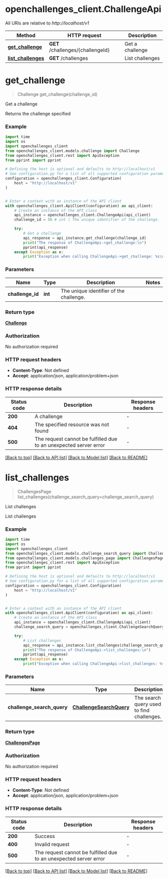 # openchallenges_client.ChallengeApi

All URIs are relative to *http://localhost/v1*

Method | HTTP request | Description
------------- | ------------- | -------------
[**get_challenge**](ChallengeApi.md#get_challenge) | **GET** /challenges/{challengeId} | Get a challenge
[**list_challenges**](ChallengeApi.md#list_challenges) | **GET** /challenges | List challenges


# **get_challenge**
> Challenge get_challenge(challenge_id)

Get a challenge

Returns the challenge specified

### Example

```python
import time
import os
import openchallenges_client
from openchallenges_client.models.challenge import Challenge
from openchallenges_client.rest import ApiException
from pprint import pprint

# Defining the host is optional and defaults to http://localhost/v1
# See configuration.py for a list of all supported configuration parameters.
configuration = openchallenges_client.Configuration(
    host = "http://localhost/v1"
)


# Enter a context with an instance of the API client
with openchallenges_client.ApiClient(configuration) as api_client:
    # Create an instance of the API class
    api_instance = openchallenges_client.ChallengeApi(api_client)
    challenge_id = 56 # int | The unique identifier of the challenge.

    try:
        # Get a challenge
        api_response = api_instance.get_challenge(challenge_id)
        print("The response of ChallengeApi->get_challenge:\n")
        pprint(api_response)
    except Exception as e:
        print("Exception when calling ChallengeApi->get_challenge: %s\n" % e)
```



### Parameters

Name | Type | Description  | Notes
------------- | ------------- | ------------- | -------------
 **challenge_id** | **int**| The unique identifier of the challenge. | 

### Return type

[**Challenge**](Challenge.md)

### Authorization

No authorization required

### HTTP request headers

 - **Content-Type**: Not defined
 - **Accept**: application/json, application/problem+json

### HTTP response details
| Status code | Description | Response headers |
|-------------|-------------|------------------|
**200** | A challenge |  -  |
**404** | The specified resource was not found |  -  |
**500** | The request cannot be fulfilled due to an unexpected server error |  -  |

[[Back to top]](#) [[Back to API list]](../README.md#documentation-for-api-endpoints) [[Back to Model list]](../README.md#documentation-for-models) [[Back to README]](../README.md)

# **list_challenges**
> ChallengesPage list_challenges(challenge_search_query=challenge_search_query)

List challenges

List challenges

### Example

```python
import time
import os
import openchallenges_client
from openchallenges_client.models.challenge_search_query import ChallengeSearchQuery
from openchallenges_client.models.challenges_page import ChallengesPage
from openchallenges_client.rest import ApiException
from pprint import pprint

# Defining the host is optional and defaults to http://localhost/v1
# See configuration.py for a list of all supported configuration parameters.
configuration = openchallenges_client.Configuration(
    host = "http://localhost/v1"
)


# Enter a context with an instance of the API client
with openchallenges_client.ApiClient(configuration) as api_client:
    # Create an instance of the API class
    api_instance = openchallenges_client.ChallengeApi(api_client)
    challenge_search_query = openchallenges_client.ChallengeSearchQuery() # ChallengeSearchQuery | The search query used to find challenges. (optional)

    try:
        # List challenges
        api_response = api_instance.list_challenges(challenge_search_query=challenge_search_query)
        print("The response of ChallengeApi->list_challenges:\n")
        pprint(api_response)
    except Exception as e:
        print("Exception when calling ChallengeApi->list_challenges: %s\n" % e)
```



### Parameters

Name | Type | Description  | Notes
------------- | ------------- | ------------- | -------------
 **challenge_search_query** | [**ChallengeSearchQuery**](.md)| The search query used to find challenges. | [optional] 

### Return type

[**ChallengesPage**](ChallengesPage.md)

### Authorization

No authorization required

### HTTP request headers

 - **Content-Type**: Not defined
 - **Accept**: application/json, application/problem+json

### HTTP response details
| Status code | Description | Response headers |
|-------------|-------------|------------------|
**200** | Success |  -  |
**400** | Invalid request |  -  |
**500** | The request cannot be fulfilled due to an unexpected server error |  -  |

[[Back to top]](#) [[Back to API list]](../README.md#documentation-for-api-endpoints) [[Back to Model list]](../README.md#documentation-for-models) [[Back to README]](../README.md)

